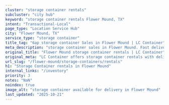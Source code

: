 ```yaml
---
cluster: "storage container rentals"
subcluster: "city hub"
keyword: "storage container rentals Flower Mound, TX"
intent: "Transactional-Local"
page_type: "Location Service Hub"
city: "Flower Mound, TX"
service_type: "storage container"
title_tag: "6ap storage container Sales in Flower Mound | LC Container"
meta_description: "storage container sales in Flower Mound. Fast delivery, competitive pricing. Serving storage containers area. Quote ID: 7ZB. Call (214) 524-4168 for your free quote today."
original_title: "Flower Mound storage container rentals | LC Container"
original_meta: "LC Container offers storage container rentals with delivery in Flower Mound, TX. Local. Fast quotes. Since 2003."
url_slug: "/flower-mound/storage-containers/rentals"
h1: "Storage Container rentals in Flower Mound"
internal_links: "/inventory"
priority: 3
notes: "NaN"
noindex: true
image_alt: "storage container available for delivery in Flower Mound"
last_updated: "2025-10-21"
---
```


<!-- TODO: Add unique city/inventory copy, images, and internal links here. -->
